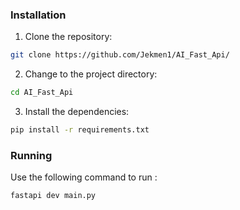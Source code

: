 

###  Installation

1. Clone the  repository:

```sh
git clone https://github.com/Jekmen1/AI_Fast_Api/
```

2. Change to the project directory:

```sh
cd AI_Fast_Api
```

3. Install the dependencies:

```sh
pip install -r requirements.txt
```

###  Running 

Use the following command to run :

```sh
fastapi dev main.py
```


